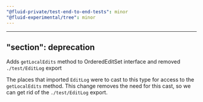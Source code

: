 ```yaml
---
"@fluid-private/test-end-to-end-tests": minor
"@fluid-experimental/tree": minor
---
```

---
"section": deprecation
---

Adds `getLocalEdits` method to OrderedEditSet interface and removed `./test/EditLog` export

The places that imported `EditLog` were to cast to this type for access to the `getLocalEdits` method. This change removes the need for this cast, so we can get rid of the `./test/EditLog` export.
